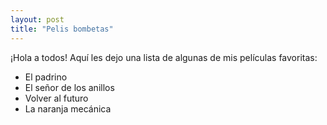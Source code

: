 ```yaml
---
layout: post
title: "Pelis bombetas"
---
```


¡Hola a todos! Aquí les dejo una lista de algunas de mis películas favoritas:

- El padrino
- El señor de los anillos
- Volver al futuro
- La naranja mecánica
